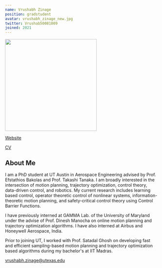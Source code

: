 ```yaml
---
name: Vrushabh Zinage
position: gradstudent
avatar: vrushabh_zinage_new.jpg
twitter: Vrushab50081009
joined: 2021
---
```


<img width="300" src="{{site.baseurl}}/images/people/{{page.avatar}}" data-action="zoom">

<i class="fa fa-newspaper-o"></i> <a href="https://drive.google.com/file/d/1-08Pp6lsNAV6lk-WVpyD-QNfYYHnDDJY/view?usp=sharing" target="_blank">Website</a>

<i class="fa fa-newspaper-o"></i> <a href="https://vrushabh27.github.io/vrushabh_zinage/" target="_blank">CV</a>



## About Me
I am a PhD student at UT Austin in Aerospace Engineering advised by Prof. Efstathios Bakolas and Prof. Takashi Tanaka. I am broadly interested in the intersection of motion planning, trajectory optimization, control theory, data-driven control, and robotics. My current research includes learning based control, operator theoretic control of nonlinear systems, information-theoretic motion planning, and safety-critical control theory using Control Barrier Functions.

I have previously interned at GAMMA Lab. of the University of Maryland under the advise of Prof. Dinesh Manocha on online motion planning and trajectory optimization algorithms. I have also interned at Airbus and Honeywell Aerospace, India.

Prior to joining UT, I worked with Prof. Satadal Ghosh on developing fast and efficient sampling-based motion planning and trajectory optimization based algorithms during my bachelor's at IIT Madras.

<!-- ## My interests
Broadly interested in data, machine learning, and brains. I've done a lot of work with EEG and human memory in the past. Right now I'm excited about:
* Methods for rigorous uncertainty quantification, especially in deep learning
* Decoding brain activity using machine learning + applying to closed-loop algorithms
* Transfer learning / domain adaptation
* Open science initiatives, esp. tools for data standardization and sharing.  -->

vrushabh.zinage@utexas.edu

